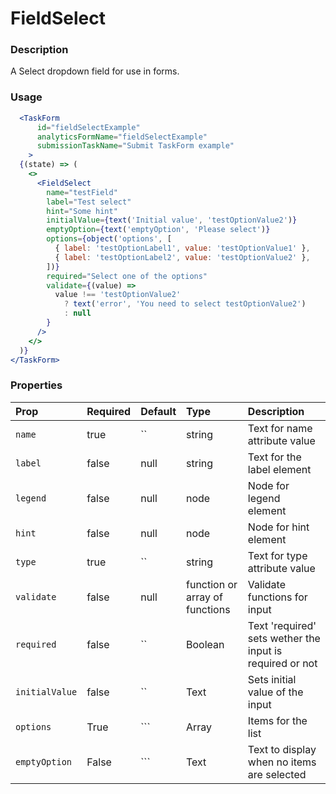 # FieldSelect

### Description

A Select dropdown field for use in forms.

### Usage

```jsx
  <TaskForm
      id="fieldSelectExample"
      analyticsFormName="fieldSelectExample"
      submissionTaskName="Submit TaskForm example"
    >
  {(state) => (
    <>
      <FieldSelect
        name="testField"
        label="Test select"
        hint="Some hint"
        initialValue={text('Initial value', 'testOptionValue2')}
        emptyOption={text('emptyOption', 'Please select')}
        options={object('options', [
          { label: 'testOptionLabel1', value: 'testOptionValue1' },
          { label: 'testOptionLabel2', value: 'testOptionValue2' },
        ])}
        required="Select one of the options"
        validate={(value) =>
          value !== 'testOptionValue2'
            ? text('error', 'You need to select testOptionValue2')
            : null
        }
      />
    </>
  )}
</TaskForm>
```

### Properties

| Prop           | Required | Default                                                                 | Type                           | Description                  |
| :------------- | :------- | :---------------------------------------------------------------------- | :----------------------------- | :--------------------------- |
| `name`         | true     | `` | string | Text for name attribute value                             |
| `label`        | false    | null                                                                    | string                         | Text for the label element   |
| `legend`       | false    | null                                                                    | node                           | Node for legend element      |
| `hint`         | false    | null                                                                    | node                           | Node for hint element        |
| `type`         | true     | `` | string | Text for type attribute value                             |
| `validate`     | false    | null                                                                    | function or array of functions | Validate functions for input |
| `required`     | false    | `` | Boolean | Text 'required' sets wether the input is required or not |
| `initialValue` | false    | `` | Text | Sets initial value of the input                             |
| `options`      | True     | ``` | Array | Items for the list                                        |
| `emptyOption`  | False    | ``` | Text | Text to display when no items are selected                 |

